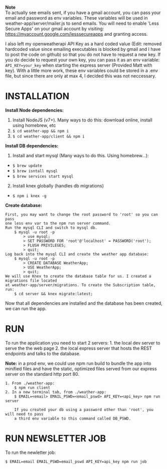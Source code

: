 **Note**
<br>
To actually see emails sent, if you have a gmail account, you can pass your email and 
password as env variables. These variables will be used in weather-app/server/mailer.js
to send emails. You will need to enable 'Less Secure Apps' on your gmail account by visiting: https://myaccount.google.com/lesssecureapps and granting access.

I also left my openweatherapi API Key as a hard coded value (Edit: removed hardcoded value since emailing executables is blocked by gmail and I have to post the code on github) so that you do not have to request a new key. If you do decide to request your own key, you can pass it as an env variable: `API_KEY=your_key` when starting the express server (Provided Matt with key). With a little more work, these env variables could be stored in a .env file, but since there are only at max 4, I decided this was not neccessary.


# INSTALLATION
**Install Node dependencies:**

1. Install NodeJS (v7+). Many ways to do this: download online, install using homebrew, etc
2. `$ cd weather-app && npm i`
3. `$ cd weather-app/client && npm i`

**Install DB dependencies:**

1. Install and start mysql (Many ways to do this. Using homebrew...):
  * `$ brew update`
  * `$ brew isntall mysql`
  * `$ brew services start mysql`
2. Install knex globally (handles db migrations)
  * `$ npm i knex -g`

**Create database:**

    First, you may want to change the root password to 'root' so you can pass
    one less env var to the npm run server command.
    Run the mysql CLI and switch to mysql db.
        $ mysql -u root -p
            > use mysql;
            > SET PASSWORD FOR 'root'@'localhost' = PASSWORD('root');
            > FLUSH PRIVILEGES;
            > quit;
    Log back into the mysql CLI and create the weather app database:
        $ mysql -u root -p
            > CREATE DATABASE WeatherApp;
            > USE WeatherApp;
            > quit;
    We will use Knex to create the database table for us. I created a migrations file located 
    at weather-app/server/migrations. To create the Subscription table, run:
        $ cd server && knex migrate:latest;

Now that all dependencies are installed and the database has been created, we can run the app.


# RUN
To run the application you need to start 2 servers:
    1. the local dev server to serve the the web page
    2. the local express server that hosts the REST endpoints and talks to the database.

**Note:** in a prod env, we could use npm run build to bundle the app into minified files and have the static, optimized files served from our express server on the standard http port 80.

    1. From ./weather-app:
        $ npm run client
    2. In a new terminal tab, from ./weather-app:
        $ EMAIL=<email> EMAIL_PSWD=<email_pswd> API_KEY=<api_key> npm run server

        If you created your db using a password other than 'root', you will need to pass 
        a third env variable to this command called DB_PSWD.


# RUN NEWSLETTER JOB
To run the newletter job:

`$ EMAIL=email EMAIL_PSWD=email_pswd API_KEY=api_key npm run job`


